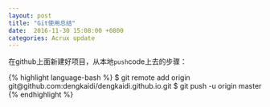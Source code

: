 ```yaml
---
layout: post
title: "Git使用总结"
date:  2016-11-30 15:08:00 +0800
categories: Acrux update
---
```


<p>在github上面新建好项目，从本地<code>push</code>code上去的步骤：</p>
{% highlight language-bash %}
$ git remote add origin git@github.com:dengkaidi/dengkaidi.github.io.git
$ git push -u origin master
{% endhighlight %}
